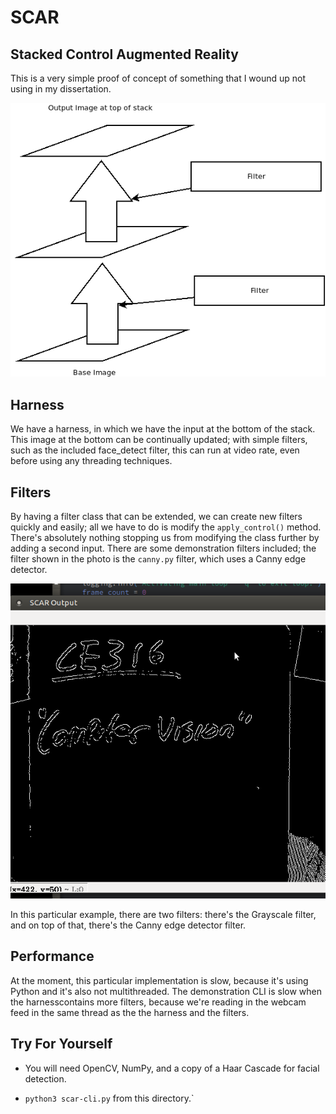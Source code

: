 # SCAR
## Stacked Control Augmented Reality

This is a very simple proof of concept of something that I wound up not using in my dissertation.

![SCAR](scar1.png)

## Harness

We have a harness, in which we have the input at the bottom of the stack. This image at the bottom can be continually updated; with simple filters, such as the included face_detect filter, this can run at video rate, even before using any threading techniques.

## Filters

By having a filter class that can be extended, we can create new filters quickly and easily; all we have to do is modify the `apply_control()` method. There's absolutely nothing stopping us from modifying the class further by adding a second input. There are some demonstration filters included; the filter shown in the photo is the `canny.py` filter, which uses a Canny edge detector.

![SCAR Output](demo.png)

In this particular example, there are two filters: there's the Grayscale filter, and on top of that, there's the Canny edge detector filter.

## Performance

At the moment, this particular implementation is slow, because it's using Python and it's also not multithreaded. The demonstration CLI is slow when the harnesscontains more filters, because we're reading in the webcam feed in the same thread as the the harness and the filters.

## Try For Yourself

- You will need OpenCV, NumPy, and a copy of a Haar Cascade for facial detection.

- `python3 scar-cli.py` from this directory.`

